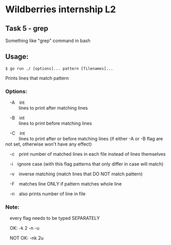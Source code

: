 # Wildberries internship L2
## Task 5 - grep

Something like "grep" command in bash
## Usage:
```
$ go run ./ [options]... pattern [filenames]...
```

Prints lines that match pattern

### Options:

&emsp;-A&emsp;int
<br/>&emsp;&emsp;&emsp;lines to print after matching lines

&emsp;-B&emsp;int
<br/>&emsp;&emsp;&emsp;lines to print before matching lines

&emsp;-C&emsp;int
<br/>&emsp;&emsp;&emsp;lines to print after or before matching lines (if either -A or -B flag are not set, otherwise won't have any effect)

&emsp;-c&emsp;print number of matched lines in each file instead of lines themselves

&emsp;-i&emsp;ignore case (with this flag patterns that only differ in case will match)

&emsp;-v&emsp;inverse matching (match lines that DO NOT match pattern)

&emsp;-F&emsp;matches line ONLY if pattern matches whole line

&emsp;-n&emsp;also prints number of line in file

### Note:
&emsp;every flag needs to be typed SEPARATELY

&emsp;OK: -k 2 -n -u

&emsp;NOT OK: -nk 2u